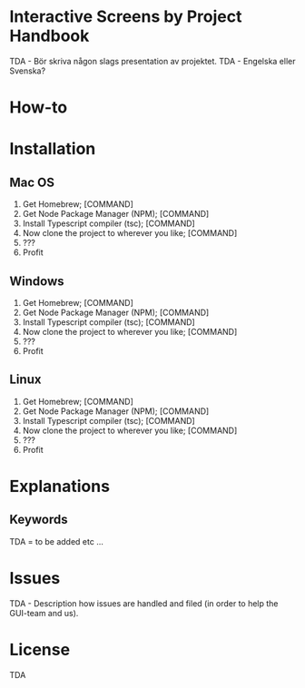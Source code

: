 # Interactive Screens by Project Handbook
TDA - Bör skriva någon slags presentation av projektet.
TDA - Engelska eller Svenska?

# How-to
# Installation
## Mac OS
1. Get Homebrew; [COMMAND]
2. Get Node Package Manager (NPM); [COMMAND]
3. Install Typescript compiler (tsc); [COMMAND]
4. Now clone the project to wherever you like; [COMMAND]
5. ???
6. Profit

## Windows
1. Get Homebrew; [COMMAND]
2. Get Node Package Manager (NPM); [COMMAND]
3. Install Typescript compiler (tsc); [COMMAND]
4. Now clone the project to wherever you like; [COMMAND]
5. ???
6. Profit

## Linux
1. Get Homebrew; [COMMAND]
2. Get Node Package Manager (NPM); [COMMAND]
3. Install Typescript compiler (tsc); [COMMAND]
4. Now clone the project to wherever you like; [COMMAND]
5. ???
6. Profit

# Explanations

## Keywords
TDA = to be added
etc ...

# Issues
TDA - Description how issues are handled and filed (in order to help the GUI-team and us).

# License
TDA

